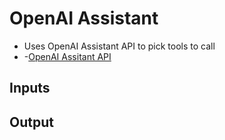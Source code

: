 # OpenAI Assistant
- Uses OpenAI Assistant API to pick tools to call
- -[OpenAI Assitant API](https://platform.openai.com/docs/assistants/overview)
## Inputs 

## Output
